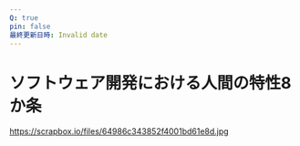 ```yaml
---
Q: true
pin: false
最終更新日時: Invalid date
---
```

# ソフトウェア開発における人間の特性8か条

https://scrapbox.io/files/64986c343852f4001bd61e8d.jpg